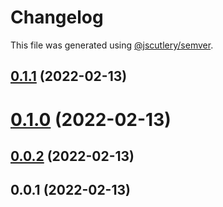 # Changelog

This file was generated using [@jscutlery/semver](https://github.com/jscutlery/semver).

## [0.1.1](https://github.com/FinnDore/hunt-elo/compare/v0.1.0...v0.1.1) (2022-02-13)



# [0.1.0](https://github.com/FinnDore/hunt-elo/compare/v0.0.2...v0.1.0) (2022-02-13)



## [0.0.2](https://github.com/FinnDore/hunt-elo/compare/v0.0.1...v0.0.2) (2022-02-13)



## 0.0.1 (2022-02-13)
